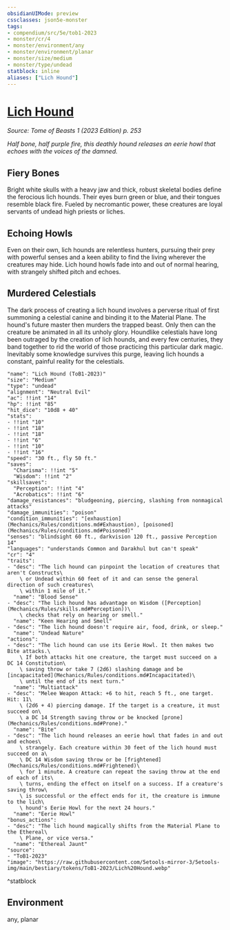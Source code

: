 ```yaml
---
obsidianUIMode: preview
cssclasses: json5e-monster
tags:
- compendium/src/5e/tob1-2023
- monster/cr/4
- monster/environment/any
- monster/environment/planar
- monster/size/medium
- monster/type/undead
statblock: inline
aliases: ["Lich Hound"]
---
```

# [Lich Hound](Mechanics\bestiary\undead/lich-hound-tob1-2023.md)
*Source: Tome of Beasts 1 (2023 Edition) p. 253*  

*Half bone, half purple fire, this deathly hound releases an eerie howl that echoes with the voices of the damned.*

## Fiery Bones

Bright white skulls with a heavy jaw and thick, robust skeletal bodies define the ferocious lich hounds. Their eyes burn green or blue, and their tongues resemble black fire. Fueled by necromantic power, these creatures are loyal servants of undead high priests or liches.

## Echoing Howls

Even on their own, lich hounds are relentless hunters, pursuing their prey with powerful senses and a keen ability to find the living wherever the creatures may hide. Lich hound howls fade into and out of normal hearing, with strangely shifted pitch and echoes.

## Murdered Celestials

The dark process of creating a lich hound involves a perverse ritual of first summoning a celestial canine and binding it to the Material Plane. The hound's future master then murders the trapped beast. Only then can the creature be animated in all its unholy glory. Houndlike celestials have long been outraged by the creation of lich hounds, and every few centuries, they band together to rid the world of those practicing this particular dark magic. Inevitably some knowledge survives this purge, leaving lich hounds a constant, painful reality for the celestials.

```statblock
"name": "Lich Hound (ToB1-2023)"
"size": "Medium"
"type": "undead"
"alignment": "Neutral Evil"
"ac": !!int "14"
"hp": !!int "85"
"hit_dice": "10d8 + 40"
"stats":
- !!int "10"
- !!int "18"
- !!int "18"
- !!int "6"
- !!int "10"
- !!int "16"
"speed": "30 ft., fly 50 ft."
"saves":
  "Charisma": !!int "5"
  "Wisdom": !!int "2"
"skillsaves":
  "Perception": !!int "4"
  "Acrobatics": !!int "6"
"damage_resistances": "bludgeoning, piercing, slashing from nonmagical attacks"
"damage_immunities": "poison"
"condition_immunities": "[exhaustion](Mechanics/Rules/conditions.md#Exhaustion), [poisoned](Mechanics/Rules/conditions.md#Poisoned)"
"senses": "blindsight 60 ft., darkvision 120 ft., passive Perception 14"
"languages": "understands Common and Darakhul but can't speak"
"cr": "4"
"traits":
- "desc": "The lich hound can pinpoint the location of creatures that aren't Constructs\
    \ or Undead within 60 feet of it and can sense the general direction of such creatures\
    \ within 1 mile of it."
  "name": "Blood Sense"
- "desc": "The lich hound has advantage on Wisdom ([Perception](Mechanics/Rules/skills.md#Perception))\
    \ checks that rely on hearing or smell."
  "name": "Keen Hearing and Smell"
- "desc": "The lich hound doesn't require air, food, drink, or sleep."
  "name": "Undead Nature"
"actions":
- "desc": "The lich hound can use its Eerie Howl. It then makes two Bite attacks.\
    \ If both attacks hit one creature, the target must succeed on a DC 14 Constitution\
    \ saving throw or take 7 (2d6) slashing damage and be [incapacitated](Mechanics/Rules/conditions.md#Incapacitated)\
    \ until the end of its next turn."
  "name": "Multiattack"
- "desc": "Melee Weapon Attack: +6 to hit, reach 5 ft., one target. Hit: 11\
    \ (2d6 + 4) piercing damage. If the target is a creature, it must succeed on\
    \ a DC 14 Strength saving throw or be knocked [prone](Mechanics/Rules/conditions.md#Prone)."
  "name": "Bite"
- "desc": "The lich hound releases an eerie howl that fades in and out and echoes\
    \ strangely. Each creature within 30 feet of the lich hound must succeed on a\
    \ DC 14 Wisdom saving throw or be [frightened](Mechanics/Rules/conditions.md#Frightened)\
    \ for 1 minute. A creature can repeat the saving throw at the end of each of its\
    \ turns, ending the effect on itself on a success. If a creature's saving throw\
    \ is successful or the effect ends for it, the creature is immune to the lich\
    \ hound's Eerie Howl for the next 24 hours."
  "name": "Eerie Howl"
"bonus_actions":
- "desc": "The lich hound magically shifts from the Material Plane to the Ethereal\
    \ Plane, or vice versa."
  "name": "Ethereal Jaunt"
"source":
- "ToB1-2023"
"image": "https://raw.githubusercontent.com/5etools-mirror-3/5etools-img/main/bestiary/tokens/ToB1-2023/Lich%20Hound.webp"
```
^statblock

## Environment

any, planar